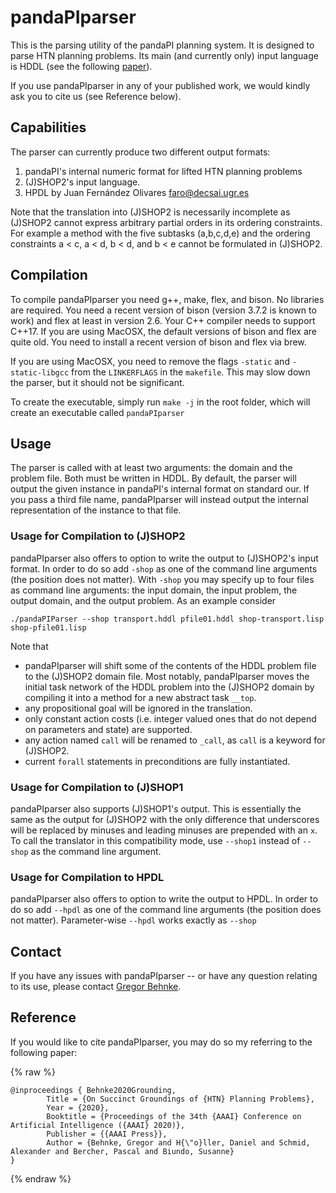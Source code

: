 # pandaPIparser

This is the parsing utility of the pandaPI planning system. It is designed to parse HTN planning problems. Its main (and currently only) input language is HDDL (see the following [paper](http://www.uni-ulm.de/fileadmin/website_uni_ulm/iui.inst.090/Publikationen/2019/Hoeller2019HDDL.pdf)).

If you use pandaPIparser in any of your published work, we would kindly ask you to cite us (see Reference below).

## Capabilities 
The parser can currently produce two different output formats:

1. pandaPI's internal numeric format for lifted HTN planning problems
2. (J)SHOP2's input language.
3. HPDL by Juan Fernández Olivares <faro@decsai.ugr.es>

Note that the translation into (J)SHOP2 is necessarily incomplete as (J)SHOP2 cannot express arbitrary partial orders in its ordering constraints. For example a method with the five subtasks (a,b,c,d,e) and the ordering constraints a < c, a < d, b < d, and b < e cannot be formulated in (J)SHOP2.


## Compilation
To compile pandaPIparser you need g++, make, flex, and bison. No libraries are required. You need a recent version of bison (version 3.7.2 is known to work) and flex at least in version 2.6. Your C++ compiler needs to support C++17. If you are using MacOSX, the default versions of bison and flex are quite old. You need to install a recent version of bison and flex via brew.

If you are using MacOSX, you need to remove the flags `-static` and `-static-libgcc` from the `LINKERFLAGS` in the `makefile`. This may slow down the parser, but it should not be significant.

To create the executable, simply run `make -j` in the root folder, which will create an executable called `pandaPIparser`


## Usage
The parser is called with at least two arguments: the domain and the problem file. Both must be written in HDDL.
By default, the parser will output the given instance in pandaPI's internal format on standard our.
If you pass a third file name, pandaPIparser will instead output the internal representation of the instance to that file.


### Usage for Compilation to (J)SHOP2
pandaPIparser also offers to option to write the output to (J)SHOP2's input format. In order to do so add `-shop` as one of the command line arguments (the position does not matter).
With `-shop` you may specify up to four files as command line arguments: the input domain, the input problem, the output domain, and the output problem.
As an example consider

```
./pandaPIParser --shop transport.hddl pfile01.hddl shop-transport.lisp shop-pfile01.lisp
```

Note that
* pandaPIparser will shift some of the contents of the HDDL problem file to the (J)SHOP2 domain file. Most notably, pandaPIparser moves the initial task network of the HDDL problem into the (J)SHOP2 domain by compiling it into a method for a new abstract task `__top`.
* any propositional goal will be ignored in the translation.
* only constant action costs (i.e. integer valued ones that do not depend on parameters and state) are supported.
* any action named `call` will be renamed to `_call`, as `call` is a keyword for (J)SHOP2.
* current `forall` statements in preconditions are fully instantiated.

### Usage for Compilation to (J)SHOP1
pandaPIparser also supports (J)SHOP1's output. This is essentially the same as the output for (J)SHOP2 with the only difference that underscores will be replaced by minuses and leading minuses are prepended with an `x`.
To call the translator in this compatibility mode, use `--shop1` instead of `--shop` as the command line argument.

### Usage for Compilation to HPDL
pandaPIparser also offers to option to write the output to HPDL. In order to do so add `--hpdl` as one of the command line arguments (the position does not matter).
Parameter-wise `--hpdl` works exactly as `--shop`

## Contact
If you have any issues with pandaPIparser -- or have any question relating to its use, please contact [Gregor Behnke](mailto:gregor.behnke@uni-ulm.de).

## Reference
If you would like to cite pandaPIparser, you may do so my referring to the following paper:

{% raw %}
```
@inproceedings { Behnke2020Grounding,
		Title = {On Succinct Groundings of {HTN} Planning Problems},
		Year = {2020},
		Booktitle = {Proceedings of the 34th {AAAI} Conference on Artificial Intelligence ({AAAI} 2020)},
		Publisher = {{AAAI Press}},
		Author = {Behnke, Gregor and H{\"o}ller, Daniel and Schmid, Alexander and Bercher, Pascal and Biundo, Susanne}
}
```
{% endraw %}
